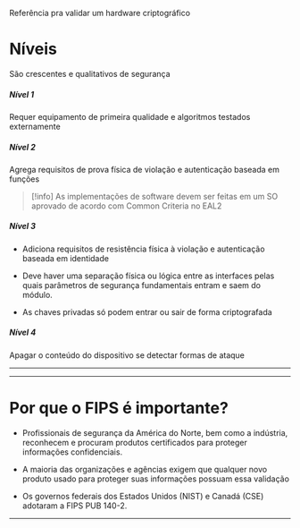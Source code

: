 Referência pra validar um hardware criptográfico

# Níveis

São crescentes e qualitativos de segurança

##### Nível 1

Requer equipamento de primeira qualidade e algoritmos testados externamente

##### Nível 2

Agrega requisitos de prova física de violação e autenticação baseada em funções

>[!info]
>As implementações de software devem ser feitas em um SO aprovado de acordo com Common Criteria no EAL2

##### Nível 3

- Adiciona requisitos de resistência física à violação e autenticação baseada em identidade

- Deve haver uma separação física ou lógica entre as interfaces pelas quais parâmetros de segurança fundamentais entram e saem do módulo.

- As chaves privadas só podem entrar ou sair de forma criptografada

##### Nível 4

Apagar o conteúdo do dispositivo se detectar formas de ataque

---


---

# Por que o FIPS é importante?

- Profissionais de segurança da América do Norte, bem como a indústria, reconhecem e procuram produtos certificados para proteger informações confidenciais.

- A maioria das organizações e agências exigem que qualquer novo produto usado para proteger suas informações possuam essa validação

- Os governos federais dos Estados Unidos (NIST) e Canadá (CSE) adotaram a FIPS PUB 140-2.

---

